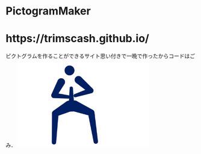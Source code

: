 # PictogramMaker
<h1>https://trimscash.github.io/</h1>
ピクトグラムを作ることができるサイト思い付きで一晩で作ったからコードはごみ．
<img src="https://github.com/trimscash/trimscash.github.io/blob/main/midasi.png?raw=true" width="350px">


